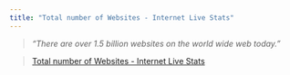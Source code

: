 ```yaml
---
title: "Total number of Websites - Internet Live Stats"
---
```

>*“There are over 1.5 billion websites on the world wide web today.”*

>[Total number of Websites - Internet Live Stats](https://www.internetlivestats.com/total-number-of-websites/)